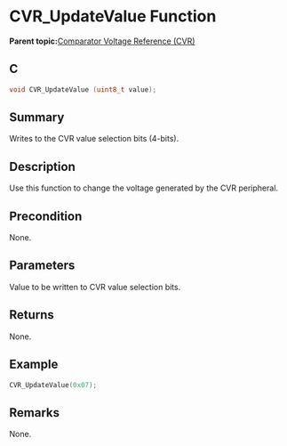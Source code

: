 # CVR\_UpdateValue Function

**Parent topic:**[Comparator Voltage Reference \(CVR\)](GUID-AFB2AD91-7661-441D-A9E9-E8A794410BF9.md)

## C

```c
void CVR_UpdateValue (uint8_t value);
```

## Summary

Writes to the CVR value selection bits \(4-bits\).

## Description

Use this function to change the voltage generated by the CVR peripheral.

## Precondition

None.

## Parameters

Value to be written to CVR value selection bits.

## Returns

None.

## Example

```c
CVR_UpdateValue(0x07);
```

## Remarks

None.

